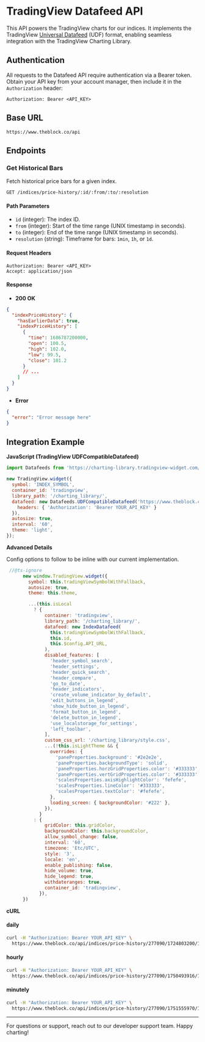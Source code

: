 # TradingView Datafeed API

This API powers the TradingView charts for our indices. It implements the TradingView [Universal Datafeed](https://www.tradingview.com/charting-library-docs/latest/connecting_data/connecting_data.md) (UDF) format, enabling seamless integration with the TradingView Charting Library.

## Authentication

All requests to the Datafeed API require authentication via a Bearer token. Obtain your API key from your account manager, then include it in the `Authorization` header:

```
Authorization: Bearer <API_KEY>
```

## Base URL

```
https://www.theblock.co/api
```

## Endpoints

### Get Historical Bars

Fetch historical price bars for a given index.

```
GET /indices/price-history/:id/:from/:to/:resolution
```

#### Path Parameters
- `id` (integer): The index ID.
- `from` (integer): Start of the time range (UNIX timestamp in seconds).
- `to` (integer): End of the time range (UNIX timestamp in seconds).
- `resolution` (string): Timeframe for bars: `1min`, `1h`, or `1d`.

#### Request Headers
```
Authorization: Bearer <API_KEY>
Accept: application/json
```

#### Response
- **200 OK**
```json
{
  "indexPriceHistory": {
    "hasEarlierData": true,
    "indexPriceHistory": [
      {
        "time": 1686787200000,
        "open": 100.5,
        "high": 102.0,
        "low": 99.5,
        "close": 101.2
      }
      // ...
    ]
  }
}
```
- **Error**
```json
{
  "error": "Error message here"
}
```

## Integration Example

**JavaScript (TradingView UDFCompatibleDatafeed)**
```javascript
import Datafeeds from 'https://charting-library.tradingview-widget.com/datafeeds/udf/dist/bundle.js';

new TradingView.widget({
  symbol: 'INDEX_SYMBOL',
  container_id: 'tradingview',
  library_path: '/charting_library/',
  datafeed: new Datafeeds.UDFCompatibleDatafeed('https://www.theblock.co/api', {
    headers: { 'Authorization': 'Bearer YOUR_API_KEY' }
  }),
  autosize: true,
  interval: '60',
  theme: 'light',
});
```

**Advanced Details**

Config options to follow to be inline with our current implementation.

```javascript
 //@ts-ignore
      new window.TradingView.widget({
        symbol: this.tradingViewSymbolWithFallback,
        autosize: true,
        theme: this.theme,

        ...(this.isLocal
          ? {
              container: 'tradingview',
              library_path: '/charting_library/',
              datafeed: new IndexDatafeed(
                this.tradingViewSymbolWithFallback,
                this.id,
                this.$config.API_URL,
              ),
              disabled_features: [
                'header_symbol_search',
                'header_settings',
                'header_quick_search',
                'header_compare',
                'go_to_date',
                'header_indicators',
                'create_volume_indicator_by_default',
                'edit_buttons_in_legend',
                'show_hide_button_in_legend',
                'format_button_in_legend',
                'delete_button_in_legend',
                'use_localstorage_for_settings',
                'left_toolbar',
              ],
              custom_css_url: '/charting_library/style.css',
              ...(!this.isLightTheme && {
                overrides: {
                  'paneProperties.background': '#2e2e2e',
                  'paneProperties.backgroundType': 'solid',
                  'paneProperties.horzGridProperties.color': '#333333',
                  'paneProperties.vertGridProperties.color': '#333333',
                  'scalesProperties.axisHighlightColor': 'fefefe',
                  'scalesProperties.lineColor': '#333333',
                  'scalesProperties.textColor': '#fefefe',
                },
                loading_screen: { backgroundColor: '#222' },
              }),
            }
          : {
              gridColor: this.gridColor,
              backgroundColor: this.backgroundColor,
              allow_symbol_change: false,
              interval: '60',
              timezone: 'Etc/UTC',
              style: '3',
              locale: 'en',
              enable_publishing: false,
              hide_volume: true,
              hide_legend: true,
              withdateranges: true,
              container_id: 'tradingview',
            }),
      })
```

**cURL**

#### daily

```bash
curl -H "Authorization: Bearer YOUR_API_KEY" \
  https://www.theblock.co/api/indices/price-history/277090/1724803200/1725580800/1d
```

#### hourly

```bash
curl -H "Authorization: Bearer YOUR_API_KEY" \
  https://www.theblock.co/api/indices/price-history/277090/1750493916/1751573916/1h
```


#### minutely

```bash
curl -H "Authorization: Bearer YOUR_API_KEY" \
  https://www.theblock.co/api/indices/price-history/277090/1751555970/1751556030/1min
```

---

For questions or support, reach out to our developer support team. Happy charting!
